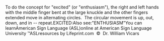 To do the concept for "excited" (or "enthusiasm"), the right 
			and left hands with the middle finger bent at the large knuckle and 
			the other fingers extended move in alternating circles.  The 
			circular movement is up, out, down, and in -- repeat.EXCITED:Also see:"ENTHUSIASM"You can learnAmerican Sign Language (ASL)online at American Sign Language University ™ASLresources by Lifeprint.com  ©  Dr. William Vicars